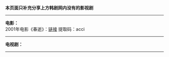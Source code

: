**本页面只补充分享上方韩剧网内没有的影视剧**       

-------------------------------------------------------------------------------------------------------------------------------------------
**电影：**       
2001年电影《春逝》：[链接](https://pan.baidu.com/s/1LT-h3C34mVPYoPXOsjV3yg) 提取码：acci        



-----------------------------------------------------------------------------------------------------------------------------------------
**电视剧：**      


-------------------------------------------------------------------------------------------------------------------------------------------

